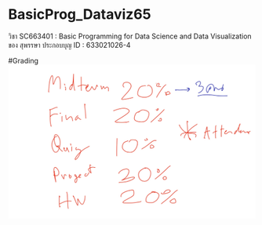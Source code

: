 # BasicProg_Dataviz65
วิชา SC663401 : Basic Programming for Data Science and Data Visualization ของ สุพรรษา ประกอบบุญ ID : 633021026-4

#Grading
![grading image](Grading.jpg)

